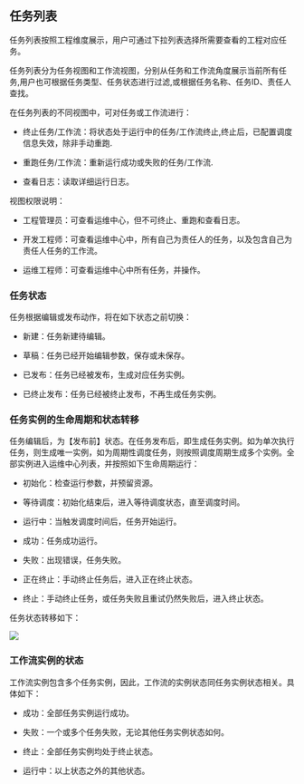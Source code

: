 ## 任务列表

任务列表按照工程维度展示，用户可通过下拉列表选择所需要查看的工程对应任务。

任务列表分为任务视图和工作流视图，分别从任务和工作流角度展示当前所有任务,用户也可根据任务类型、任务状态进行过滤,或根据任务名称、任务ID、责任人查找。

在任务列表的不同视图中，可对任务或工作流进行：

- 终止任务/工作流：将状态处于运行中的任务/工作流终止,终止后，已配置调度信息失效，除非手动重跑.

- 重跑任务/工作流：重新运行成功或失败的任务/工作流.

- 查看日志：读取详细运行日志。

视图权限说明：

- 工程管理员：可查看运维中心，但不可终止、重跑和查看日志。

- 开发工程师：可查看运维中心中，所有自己为责任人的任务，以及包含自己为责任人任务的工作流。

- 运维工程师：可查看运维中心中所有任务，并操作。

### 任务状态

任务根据编辑或发布动作，将在如下状态之前切换：

- 新建：任务新建待编辑。

- 草稿：任务已经开始编辑参数，保存或未保存。

- 已发布：任务已经被发布，生成对应任务实例。

- 已终止发布：任务已经被终止发布，不再生成任务实例。

### 任务实例的生命周期和状态转移

任务编辑后，为【发布前】状态。在任务发布后，即生成任务实例。如为单次执行任务，则生成唯一实例，如为周期性调度任务，则按照调度周期生成多个实例。全部实例进入运维中心列表，并按照如下生命周期运行：

- 初始化：检查运行参数，并预留资源。
 
- 等待调度：初始化结束后，进入等待调度状态，直至调度时间。

- 运行中：当触发调度时间后，任务开始运行。

- 成功：任务成功运行。

- 失败：出现错误，任务失败。

- 正在终止：手动终止任务后，进入正在终止状态。

- 终止：手动终止任务，或任务失败且重试仍然失败后，进入终止状态。

任务状态转移如下：

![](https://mc.qcloudimg.com/static/img/5428bd53be043c761dec685e2fc80d19/image.png)

### 工作流实例的状态

工作流实例包含多个任务实例，因此，工作流的实例状态同任务实例状态相关。具体如下：

- 成功：全部任务实例运行成功。

- 失败：一个或多个任务失败，无论其他任务实例状态如何。

- 终止：全部任务实例均处于终止状态。

- 运行中：以上状态之外的其他状态。



